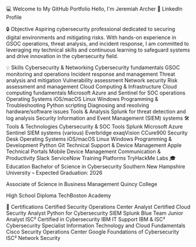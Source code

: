 💻 Welcome to My GitHub Portfolio
Hello, I'm Jeremiah Archer
🔗 LinkedIn Profile

🔒 Objective
Aspiring cybersecurity professional dedicated to securing digital environments and mitigating risks. With hands-on experience in GSOC operations, threat analysis, and incident response, I am committed to leveraging my technical skills and continuous learning to safeguard systems and drive innovation in the cybersecurity field.

💡 Skills
Cybersecurity & Networking
Cybersecurity fundamentals
GSOC monitoring and operations
Incident response and management
Threat analysis and mitigation
Vulnerability assessment
Network security
Risk assessment and management
Cloud Computing & Infrastructure
Cloud computing fundamentals
Microsoft Azure and Sentinel for SOC operations
Operating Systems
iOS/macOS
Linux
Windows
Programming & Troubleshooting
Python scripting
Diagnosing and resolving hardware/software issues
Tools & Analysis
Splunk for threat detection and log analysis
Security Information and Event Management (SIEM) systems
🛠️ Tools & Technologies
Cybersecurity & SOC Tools
Splunk
Microsoft Azure Sentinel
SIEM systems (various)
Everbridge
exaqVision
CCure900
Security Desk
Operating Systems
iOS/macOS
Linux
Windows
Programming & Development
Python
Git
Technical Support & Device Management
Apple Technical Portals
Mobile Device Management
Communication & Productivity
Slack
ServiceNow
Training Platforms
TryHackMe Labs
🎓 Education
Bachelor of Science in Cybersecurity
Southern New Hampshire University – Expected Graduation: 2026

Associate of Science in Business Management
Quincy College

High School Diploma
TechBoston Academy

🏅 Certifications
Certified Security Operations Center Analyst
Certified Cloud Security Analyst
Python for Cybersecurity
SIEM Splunk
Blue Team Junior Analyst
ISC² Certified in Cybersecurity
IBM IT Support
IBM & ISC² Cybersecurity Specialist
Information Technology and Cloud Fundamentals
Cisco Security Operations Center
Google Foundations of Cybersecurity
ISC² Network Security
